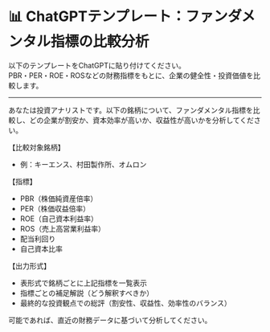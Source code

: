 # 📊 ChatGPTテンプレート：ファンダメンタル指標の比較分析

以下のテンプレートをChatGPTに貼り付けてください。  
PBR・PER・ROE・ROSなどの財務指標をもとに、企業の健全性・投資価値を比較します。

---

あなたは投資アナリストです。以下の銘柄について、ファンダメンタル指標を比較し、どの企業が割安か、資本効率が高いか、収益性が高いかを分析してください。

【比較対象銘柄】  
- 例：キーエンス、村田製作所、オムロン

【指標】
- PBR（株価純資産倍率）
- PER（株価収益倍率）
- ROE（自己資本利益率）
- ROS（売上高営業利益率）
- 配当利回り
- 自己資本比率

【出力形式】
- 表形式で銘柄ごとに上記指標を一覧表示
- 指標ごとの補足解説（どう解釈すべきか）
- 最終的な投資観点での総評（割安性、収益性、効率性のバランス）

可能であれば、直近の財務データに基づいて分析してください。
